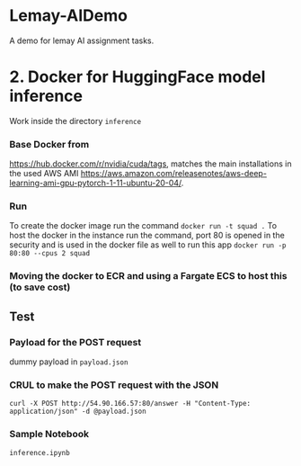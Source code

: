 # Lemay-AIDemo
A demo for lemay AI assignment tasks. 


# 2. Docker for HuggingFace model inference
Work inside the directory `inference` 
### Base Docker from
https://hub.docker.com/r/nvidia/cuda/tags, matches the main installations in the used AWS AMI https://aws.amazon.com/releasenotes/aws-deep-learning-ami-gpu-pytorch-1-11-ubuntu-20-04/.

### Run
To create the docker image run the command
```docker run -t squad .```
To host the docker in the instance run the command, port 80 is opened in the security and is used in the docker file as well to run this app
```docker run -p 80:80 --cpus 2 squad```

### Moving the docker to ECR and using a Fargate ECS to host this (to save cost)

## Test 
### Payload for the POST request
dummy payload in `payload.json`

### CRUL to make the POST request with the JSON
```curl -X POST http://54.90.166.57:80/answer -H "Content-Type: application/json" -d @payload.json```

### Sample Notebook
`inference.ipynb`